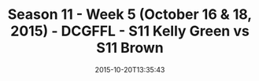 ---
title: Season 11 - Week 5 (October 16 & 18, 2015) - DCGFFL - S11 Kelly Green vs S11
  Brown
teams-score:
- team: _teams/s11-kelly-green.md
  score: 20
- team: _teams/s11-brown.md
  score: 18
mvp: Sam Smallwood (Kelly), Andy Pratt (Brown)
game-ball: ''
season: 11
week: 5
date: '2015-10-20T13:35:43'
pageid: season-11-week-5-944-vs-938
---